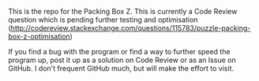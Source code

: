 This is the repo for the Packing Box Z. This is currently a Code Review question which is pending further testing and optimisation 
(http://codereview.stackexchange.com/questions/115783/puzzle-packing-box-z-optimisation)

If you find a bug with the program or find a way to further speed the program up, post it up as a solution on Code Review 
or as an Issue on GitHub. I don't frequent GitHub much, but will make the effort to visit.

